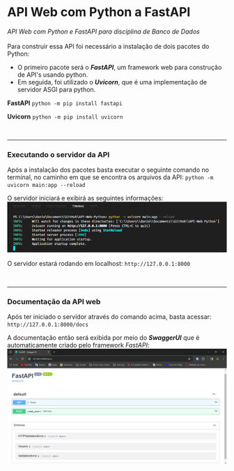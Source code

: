 # API Web com Python a FastAPI
*API Web com Python e FastAPI para disciplina de Banco de Dados*<br><br>
Para construir essa API foi necessário a instalação de dois pacotes do Python:<br>
- O primeiro pacote será o ***FastAPI***, um framework web para construção de API's usando python.
- Em seguida, foi utilizado o ***Uvicorn***, que é uma implementação de servidor ASGI para python.

**FastAPI**
`python -m pip install fastapi`
 
 **Uvicorn**
`python -m pip install uvicorn`

<br>

***

### Executando o servidor da API
Após a instalação dos pacotes basta executar o seguinte comando no terminal, no caminho em que se encontra os arquivos da API:
`python -m uvicorn main:app --reload`

O servidor iniciará e exibirá as seguintes informações:
![terminal exibindo o servidor uvicorn funcionando](/images/uvicorn_output.png)

O servidor estará rodando em localhost: `http://127.0.0.1:8000`

<br>

***

### Documentação da API web
Após ter iniciado o servidor através do comando acima, basta acessar:
`http://127.0.0.1:8000/docs`

A documentação então será exibida por meio do ***SwaggerUI*** que é automaticamente criado pelo framework *FastAPI*:
![documentação da API](/images/api_documentation_swagger.png)